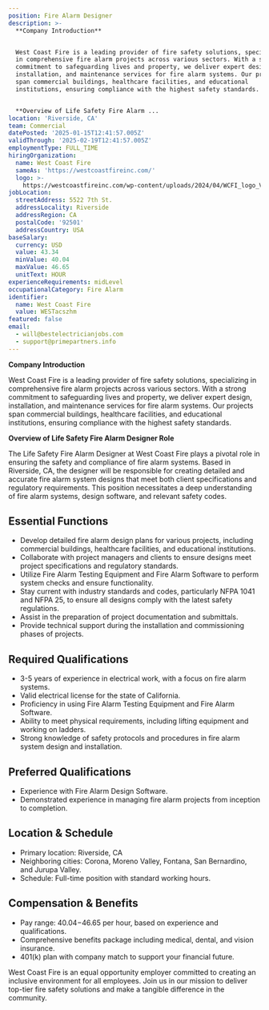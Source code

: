 ```yaml
---
position: Fire Alarm Designer
description: >-
  **Company Introduction**


  West Coast Fire is a leading provider of fire safety solutions, specializing
  in comprehensive fire alarm projects across various sectors. With a strong
  commitment to safeguarding lives and property, we deliver expert design,
  installation, and maintenance services for fire alarm systems. Our projects
  span commercial buildings, healthcare facilities, and educational
  institutions, ensuring compliance with the highest safety standards.


  **Overview of Life Safety Fire Alarm ...
location: 'Riverside, CA'
team: Commercial
datePosted: '2025-01-15T12:41:57.005Z'
validThrough: '2025-02-19T12:41:57.005Z'
employmentType: FULL_TIME
hiringOrganization:
  name: West Coast Fire
  sameAs: 'https://westcoastfireinc.com/'
  logo: >-
    https://westcoastfireinc.com/wp-content/uploads/2024/04/WCFI_logo_V1_Transparent-1-800x294.png
jobLocation:
  streetAddress: 5522 7th St.
  addressLocality: Riverside
  addressRegion: CA
  postalCode: '92501'
  addressCountry: USA
baseSalary:
  currency: USD
  value: 43.34
  minValue: 40.04
  maxValue: 46.65
  unitText: HOUR
experienceRequirements: midLevel
occupationalCategory: Fire Alarm
identifier:
  name: West Coast Fire
  value: WESTacszhm
featured: false
email:
  - will@bestelectricianjobs.com
  - support@primepartners.info
---
```




**Company Introduction**

West Coast Fire is a leading provider of fire safety solutions, specializing in comprehensive fire alarm projects across various sectors. With a strong commitment to safeguarding lives and property, we deliver expert design, installation, and maintenance services for fire alarm systems. Our projects span commercial buildings, healthcare facilities, and educational institutions, ensuring compliance with the highest safety standards.

**Overview of Life Safety Fire Alarm Designer Role**

The Life Safety Fire Alarm Designer at West Coast Fire plays a pivotal role in ensuring the safety and compliance of fire alarm systems. Based in Riverside, CA, the designer will be responsible for creating detailed and accurate fire alarm system designs that meet both client specifications and regulatory requirements. This position necessitates a deep understanding of fire alarm systems, design software, and relevant safety codes.

## Essential Functions

- Develop detailed fire alarm design plans for various projects, including commercial buildings, healthcare facilities, and educational institutions.
- Collaborate with project managers and clients to ensure designs meet project specifications and regulatory standards.
- Utilize Fire Alarm Testing Equipment and Fire Alarm Software to perform system checks and ensure functionality.
- Stay current with industry standards and codes, particularly NFPA 1041 and NFPA 25, to ensure all designs comply with the latest safety regulations.
- Assist in the preparation of project documentation and submittals.
- Provide technical support during the installation and commissioning phases of projects.

## Required Qualifications

- 3-5 years of experience in electrical work, with a focus on fire alarm systems.
- Valid electrical license for the state of California.
- Proficiency in using Fire Alarm Testing Equipment and Fire Alarm Software.
- Ability to meet physical requirements, including lifting equipment and working on ladders.
- Strong knowledge of safety protocols and procedures in fire alarm system design and installation.

## Preferred Qualifications

- Experience with Fire Alarm Design Software.
- Demonstrated experience in managing fire alarm projects from inception to completion.

## Location & Schedule

- Primary location: Riverside, CA
- Neighboring cities: Corona, Moreno Valley, Fontana, San Bernardino, and Jurupa Valley.
- Schedule: Full-time position with standard working hours.

## Compensation & Benefits

- Pay range: $40.04-$46.65 per hour, based on experience and qualifications.
- Comprehensive benefits package including medical, dental, and vision insurance.
- 401(k) plan with company match to support your financial future.

West Coast Fire is an equal opportunity employer committed to creating an inclusive environment for all employees. Join us in our mission to deliver top-tier fire safety solutions and make a tangible difference in the community.
